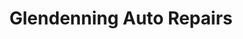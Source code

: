 ---
title: "Glendenning Auto Repairs"
url: /st-marys/glendenning-auto-repairs/
shop: Autowerkstatt
---